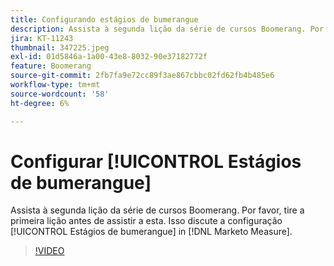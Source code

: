 ```yaml
---
title: Configurando estágios de bumerangue
description: Assista à segunda lição da série de cursos Boomerang. Por favor, tire a primeira lição antes de assistir a esta. Este artigo aborda a configuração de Estágios de Bumerangue no [!DNL Marketo Measure].
jira: KT-11243
thumbnail: 347225.jpeg
exl-id: 01d5846a-1a00-43e8-8032-90e37182772f
feature: Boomerang
source-git-commit: 2fb7fa9e72cc89f3ae867cbbc02fd62fb4b485e6
workflow-type: tm+mt
source-wordcount: '58'
ht-degree: 6%

---
```


# Configurar [!UICONTROL Estágios de bumerangue]

Assista à segunda lição da série de cursos Boomerang. Por favor, tire a primeira lição antes de assistir a esta. Isso discute a configuração [!UICONTROL Estágios de bumerangue] in [!DNL Marketo Measure].

>[!VIDEO](https://video.tv.adobe.com/v/347225/?quality=12&learn=on)

